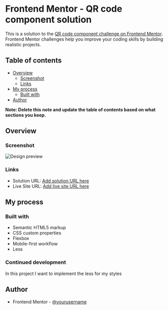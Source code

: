 # Frontend Mentor - QR code component solution

This is a solution to the [QR code component challenge on Frontend Mentor](https://www.frontendmentor.io/challenges/qr-code-component-iux_sIO_H). Frontend Mentor challenges help you improve your coding skills by building realistic projects. 

## Table of contents

- [Overview](#overview)
  - [Screenshot](#screenshot)
  - [Links](#links)
- [My process](#my-process)
  - [Built with](#built-with)
- [Author](#author)

**Note: Delete this note and update the table of contents based on what sections you keep.**

## Overview

### Screenshot

![Design preview](.design/preview.jpg)

### Links

- Solution URL: [Add solution URL here](https://github.com/gasbibarreto/qrcode)
- Live Site URL: [Add live site URL here](https://gasbibarreto.github.io/qrcode/)

## My process

### Built with

- Semantic HTML5 markup
- CSS custom properties
- Flexbox
- Mobile-first workflow
- Less

### Continued development

In this project I want to implement the less for my styles 

## Author

- Frontend Mentor - [@yourusername](https://www.frontendmentor.io/profile/ohgabriella)
